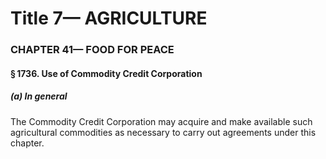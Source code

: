 
# Title 7— AGRICULTURE
### CHAPTER 41— FOOD FOR PEACE
#### § 1736. Use of Commodity Credit Corporation
##### (a) In general

The Commodity Credit Corporation may acquire and make available such agricultural commodities as necessary to carry out agreements under this chapter.
